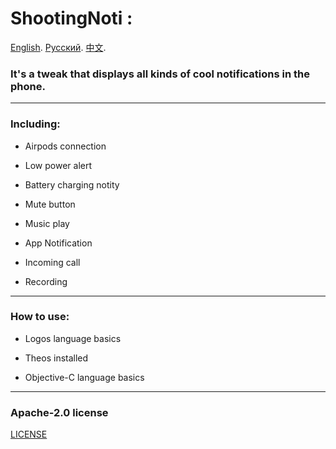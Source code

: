 # ShootingNoti : 

[English](https://github.com/j0hnEase/ShootingNoti/blob/main/README.md). [Русский]().  [中文](https://github.com/j0hnEase/ShootingNoti/blob/main/README_CN.md).
###  It's a tweak that displays all kinds of cool notifications in the phone. ### 

***
### Including: ### 
  
  - Airpods connection  
  
  - Low power alert
  
  - Battery charging notity
  
  - Mute button
  
  - Music play
  
  - App Notification
  
  - Incoming call
  
  - Recording
  

***
### How to use: ###

  - Logos language basics
  
  - Theos installed
  
  - Objective-C language basics
  
  

***
### Apache-2.0 license ###
[LICENSE](https://github.com/j0hnEase/ShootingNoti/blob/main/LICENSE)
  
  
  

